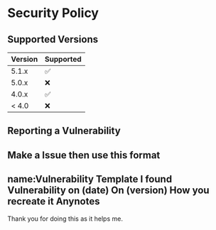 # Security Policy

## Supported Versions

| Version | Supported          |
| ------- | ------------------ |
| 5.1.x   | :white_check_mark: |
| 5.0.x   | :x:                |
| 4.0.x   | :white_check_mark: |
| < 4.0   | :x:                |

## Reporting a Vulnerability
Make a Issue then use this format
---------------------------------------
name:Vulnerability
Template
I found Vulnerability on (date) 
On (version) 
How you recreate it 
Anynotes
---------------------------------------
Thank you for doing this as it helps me.
